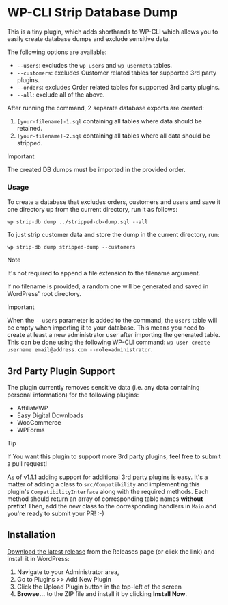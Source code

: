 # WP-CLI Strip Database Dump

This is a tiny plugin, which adds shorthands to WP-CLI which allows you to easily create database dumps and exclude
sensitive data.

The following options are available:

- `--users`: excludes the `wp_users` and `wp_usermeta` tables.
- `--customers`: excludes Customer related tables for supported 3rd party plugins.
- `--orders`: excludes Order related tables for supported 3rd party plugins.
- `--all`: exclude all of the above.

After running the command, 2 separate database exports are created:

1. `[your-filename]-1.sql` containing all tables where data should be retained.
2. `[your-filename]-2.sql` containing all tables where all data should be stripped.

> [!IMPORTANT]
> The created DB dumps must be imported in the provided order.

### Usage

To create a database that excludes orders, customers and users and save it one directory up from the current directory,
run it as
follows:

````
wp strip-db dump ../stripped-db-dump.sql --all
````

To just strip customer data and store the dump in the current directory, run:

````
wp strip-db dump stripped-dump --customers
````

> [!NOTE]
> It's not required to append a file extension to the filename argument.

If no filename is provided, a random one will be generated and saved in WordPress' root directory.

> [!IMPORTANT]
> When the `--users` parameter is added to the command, the `users` table will be empty when importing it to your
> database. This means you need to create at least a new administrator user after importing the generated table. This
> can
> be done using the following
> WP-CLI command: `wp user create username email@address.com --role=administrator`.

## 3rd Party Plugin Support

The plugin currently removes sensitive data (i.e. any data containing personal information) for the following plugins:

* AffiliateWP
* Easy Digital Downloads
* WooCommerce
* WPForms

> [!TIP]
> If You want this plugin to support more 3rd party plugins, feel free to submit a pull request!

As of v1.1.1 adding support for additional 3rd party plugins is easy. It's a matter of adding a class to
`src/Compatibility` and implementing this plugin's `CompatibilityInterface` along with the required methods. Each method
should return an array of corresponding table names **without prefix!** Then, add the new class to the corresponding
handlers in `Main` and you're ready to submit your PR! :-)

## Installation

[Download the latest release](https://github.com/Dan0sz/strip-db-dump/releases/latest/download/daan-strip-db-dump.zip)
from the Releases page (or click the link) and install it in WordPress:

1. Navigate to your Administrator area,
2. Go to Plugins >> Add New Plugin
3. Click the Upload Plugin button in the top-left of the screen
4. **Browse...** to the ZIP file and install it by clicking **Install Now**.
